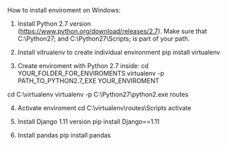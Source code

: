 How to install enviroment on Windows:

1. Install Python 2.7 version (https://www.python.org/download/releases/2.7). 
Make sure that C:\Python27; and C:\Python27\Scripts; is part of your path.

2. Install vitrualenv to create individual environment
pip install virtualenv

3. Create enviroment with Python 2.7 inside:
cd YOUR_FOLDER_FOR_ENVIROMENTS
virtualenv -p PATH_TO_PYTHON2.7_EXE YOUR_ENVIROMENT

cd C:\virtualenv
virtualenv -p C:\Python27\python2.exe routes

4. Activate enviroment
cd C:\virtualenv\routes\Scripts
activate

5. Install Django 1.11 version
pip install Django==1.11

6. Install pandas
pip install pandas
